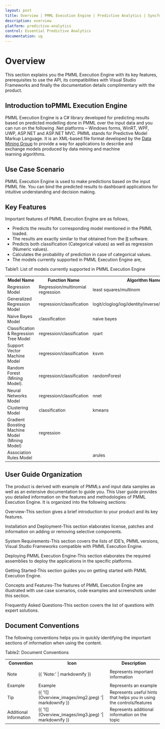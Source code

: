 ```yaml
---
layout: post
title: Overview | PMML Execution Engine | Predictive Analytics | Syncfusion
description: overview
platform: predictive-analytics
control: Essential Predictive Analytics
documentation: ug
---
```


# Overview

This section explains you the PMML Execution Engine with its key features, prerequisites to use the API, its compatibilities with Visual Studio Frameworks and finally the documentation details complimentary with the product.

## Introduction toPMML Execution Engine

PMML Execution Engine is a C# library developed for predicting results based on predicted modelling done in PMML over the input data and you can run on the following .Net platforms – Windows forms, WinRT, WPF, UWP, ASP.NET and ASP.NET MVC. PMML stands for Predictive Model Markup Language. It is an XML-based file format developed by the [Data Mining Group](http://www.dmg.org) to provide a way for applications to describe and exchange models produced by data mining and machine learning algorithms.

## Use Case Scenario

PMML Execution Engine is used to make predictions based on the input PMML file. You can bind the predicted results to dashboard applications for intuitive understanding and decision making. 

## Key Features

Important features of PMML Execution Engine are as follows,

* Predicts the results for corresponding model mentioned in the PMML loaded.
* The results are exactly similar to that obtained from the [R](http://cran.r-project.org/) software.
* Predicts both classification (Categorical values) as well as regression (Numeric values).
* Calculates the probability of prediction in case of categorical values.
* The models currently supported in PMML Execution Engine are,



Table1: List of models currently supported in PMML Execution Engine

<table>
<tr>
<th>
Model  Name</th><th>
Function Name</th><th>
Algorithm Name</th></tr>
<tr>
<td>
Regression Model</td><td>
Regression/multinomial regression</td><td>
least squares/multinom</td></tr>
<tr>
<td>
Generalized Regression Model</td><td>
regression/classification</td><td>
logit/cloglog/log/identity/inverse/sqrt/probit/coxph</td></tr>
<tr>
<td>
Naive Bayes Model</td><td>
classification</td><td>
naive bayes</td></tr>
<tr>
<td>
Classification & Regression Tree Model</td><td>
regression/classification</td><td>
rpart</td></tr>
<tr>
<td>
Support Vector Machine Model</td><td>
regression/classification</td><td>
ksvm</td></tr>
<tr>
<td>
Random Forest (Mining Model).</td><td>
regression/classification</td><td>
randomForest</td></tr>
<tr>
<td>
Neural Networks Model</td><td>
regression/classification</td><td>
nnet</td></tr>
<tr>
<td>
Clustering Model</td><td>
classification</td><td>
kmeans</td></tr>
<tr>
<td>
Gradient Boosting Machine Model (Mining Model)</td><td>
regression</td><td>
</td></tr>
<tr>
<td>
Association Rules Model</td><td>
</td><td>
arules</td></tr>
</table>

## User Guide Organization

The product is derived with example of PMMLs and input data samples as well as an extensive documentation to guide you. This User guide provides you detailed information on the features and methodologies of PMML Execution Engine. It is organized into the following sections:

Overview-This section gives a brief introduction to your product and its key features.

Installation and Deployment-This section elaborates license, patches and information on adding or removing selective components.

System Requirements-This section covers the lists of IDE’s, PMML versions, Visual Studio Frameworks compatible with PMML Execution Engine.

Deploying PMML Execution Engine-This section elaborates the required assemblies to deploy the applications in the specific platforms.

Getting Started-This section guides you on getting started with PMML Execution Engine. 

Concepts and Features-The features of PMML Execution Engine are illustrated with use case scenarios, code examples and screenshots under this section.

Frequently Asked Questions-This section covers the list of questions with expert solutions.

## Document Conventions

The following conventions helps you in quickly identifying the important sections of information when using the content.

Table2: Document Conventions

<table>
<tr>
<th>
Convention</th><th>
Icon</th><th>
Description</th></tr>
<tr>
<td>
Note</td><td>

{{ 'Note:' | markdownify }}</td><td>
Represents important information</td></tr>
<tr>
<td>
Example</td><td>
Example</td><td>
Represents an example</td></tr>
<tr>
<td>
Tip</td><td>
{{ '![](Overview_images/img2.jpeg) '| markdownify }}

</td><td>
Represents useful hints that helps you in using the controls/features</td></tr>
<tr>
<td>
Additional Information</td><td>
{{ '![](Overview_images/img3.jpeg) '| markdownify }}

</td><td>
Represents additional information on the topic</td></tr>
</table>


